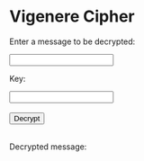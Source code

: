 <style>
  @import url('https://fonts.googleapis.com/css2?family=Dosis&display=swap');
</style>
<html>
<head>
    <title>Vigenere Cipher</title>
</head>
<body>
<h1>Vigenere Cipher</h1>

<p>Enter a message to be decrypted:</p>
    <input type="text" id="message">
    <p>Key:</p>
    <input type="text" id="key">
    <br>
    <br>
    <button onclick="vigencrypt()">Decrypt</button>
    <br>
    <br>
    <p>Decrypted message:</p>
    <p id="encrypted"></p>
<!-- Include the JavaScript file -->
<script>
  function vigencrypt() {
    let expression = document.getElementById("message").value;
    let expression2 = document.getElementById("key").value;
    const urlStart = "https://crimebusters.tk/api/vigenc/all/";
    const url = urlStart + expression + "/" + expression2;
    console.log(url); 
    fetch(url)
      .then(res => res.json())
      .then(data => {
        console.log(data);
        document.getElementById("encrypted").innerHTML = data.result; 
      })    
  }
// function encrypt() {
//   var message = document.getElementById("message").value;
//   var key = document.getElementById("key").value;
//   var cypher = "";
//   for(var i = 0, j = 0; i < message.length; i++){
//     var currentLetter = message[i];
//     if(currentLetter.match(/[A-Z]/)){
//       var upperLetter = ((currentLetter.charCodeAt() - 65) + (key[j%key.length].toUpperCase().charCodeAt() - 65)) % 26;
//       cypher += String.fromCharCode(upperLetter+65);
//       j++;
//     }else if(currentLetter.match(/[a-z]/)){
//       var lowerLetter = ((currentLetter.charCodeAt() - 97) + (key[j%key.length].toLowerCase().charCodeAt() - 97)) % 26;
//       cypher += String.fromCharCode(lowerLetter+97);
//       j++;
//     }else{
//       cypher += currentLetter;
//     }
//   }
//   document.getElementById("encrypted").innerHTML = cypher;
// }

</script>
</body>
</html>